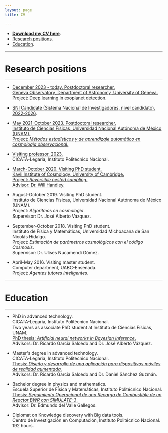 ```yaml
---
layout: page
title: CV

---
```


- [**Download my CV here**](https://www.dropbox.com/s/o1vxmjvus3y4ewj/CV_eng.pdf?dl=0).
- [Research positions](#research-positions).
- [Education](#education).

-----------------------------------------------------------



# Research positions 
---

 - <a href="https://nccr-planets.ch/de/team/gomez-vargas-isidro-dr/">December 2023 - today. Postdoctoral researcher.<br>
   Geneva Observatory, Department of Astronomy, University of Geneva. <br>
   Project: Deep learning in exoplanet detection. </a>

 - [SNI Candidate (Sistema Nacional de Investigadores, nivel candidato), 2022-2026](https://www.dropbox.com/scl/fi/wmg5pioxeaqgnh7gfzwtw/SNI_distincion.pdf?rlkey=8zjrzu1r9p382g98eaevdi579&dl=0).
 
- <a href="https://www.fis.unam.mx/directorio/1333/isidro-strong-gomez-strong-vargas">May 2021-October 2023. Postdoctoral researcher.<br>
  Instituto de Ciencias Físicas, Universidad Nacional Autónoma de México (UNAM). <br>
  Project: *Métodos estadísticos y de aprendizaje automático en cosmología observacional*.</a>
 
 - [Visiting professor. 2023.](https://www.dropbox.com/scl/fi/pmdukb9y42k9rjyaac03o/17341-EA-23-Isidro-G-mez-Vargas.pdf?rlkey=zl6nn6tbnz5f5xd7u6ltnumvb&dl=0) <br>
   CICATA-Legaria, Instituto Politécnico Nacional.<br>  
  
 - <a href="https://www.willhandley.co.uk/students/">March-October 2020. Visiting PhD student.<br>
  Kavli Institute of Cosmology, University of Cambridge.<br> 
  [Project: *Reversible nested sampling*.](https://www.dropbox.com/scl/fi/myj362tlw6bnsktidc7t3/2letters_Camb_Handley.pdf?rlkey=nez29to3vxa9juydfbb87aa3g&dl=0)<br></a>
  <a href="https://www.willhandley.co.uk/students/">Advisor: Dr. Will Handley.</a>

- August-October 2019. Visiting PhD student. <br> 
  Instituto de Ciencias Físicas, Universidad Nacional Autónoma de México (UNAM). <br> 
  Project: *Algoritmos en cosmología*. <br>
  Supervisor: Dr. José Alberto Vázquez.

- September-October 2018. Visiting PhD student. <br> 
  Instituto de Física y Matemáticas, Universidad Michoacana de San Nicolás Hidalgo. <br> 
  Project: *Estimación de parámetros cosmológicos con el código Cosmosis*. <br> 
  Supervisor: Dr. Ulises Nucamendi Gómez.

- April-May 2016. Visiting master student. <br> 
  Computer department, UABC-Ensenada. <br> 
  Project: *Agentes tutores inteligentes*.


---
# Education

---

- PhD in advanced technology.<br> 
  CICATA-Legaria, Instituto Politécnico Nacional.<br> 
  Two years as associate PhD student at Instituto de Ciencias Físicas, UNAM. <br>
  <a href="https://www.academia.edu/49505808/Artificial_neural_networks_in_Bayesian_inference">PhD thesis: *Artificial neural networks in Bayesian Inference*.</a> <br>
  Advisors: Dr. Ricardo García Salcedo and Dr. José Alberto Vázquez.

- Master's degree in advanced technology.<br>
 CICATA-Legaria, Instituto Politécnico Nacional. <br>
 <a href="https://tesis.ipn.mx/handle/123456789/24066">Thesis: *Diseño y desarrollo de una aplicación para dispositivos móviles de realidad aumentada.* </a><br>
 Advisors: Dr. Ricardo García Salcedo and Dr. Daniel Sánchez Guzmán.

- Bachelor degree in physics and mathematics. <br>
  Escuela Superior de Física y Matemáticas, Instituto Politécnico Nacional. <br>
 <a href="https://www.academia.edu/35480399/Seguimiento_operacional_de_una_recarga_de_combustible_de_un_reactor_BWR_con_SIMULATE_3">Thesis: *Seguimiento Operacional de una Recarga de Combustible de un Reactor BWR con SIMULATE-3*. </a><br>
  Advisor: Dr. Edmundo del Valle Gallegos. 

- Diplomat on Knowledge discovery with Big data tools. <br>
  Centro de Investigación en Computación, Instituto Politécnico Nacional. <br>
  192 hours.


